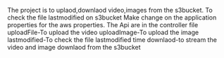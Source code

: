 The project is to uplaod,downlaod video,images from the s3bucket.
To check the file lastmodified on s3bucket 
Make change on the application properties for the aws properties.
The Api are in the controller file 
uploadFile-To upload the video
uploadImage-To upload the image
lastmodified-To check the file lastmodified time
downlaod-to stream the video and image downlaod from the s3bucket
